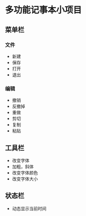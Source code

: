 # 多功能记事本小项目
## 菜单栏
### 文件
* 新建
* 保存
* 打开
* 退出
### 编辑
* 撤销
* 反撤掉
* 重做
* 剪切
* 复制
* 粘贴
## 工具栏
* 改变字体
* 加粗，斜体
* 改变字体颜色
* 改变字体大小
## 状态栏
* 动态显示当前时间
